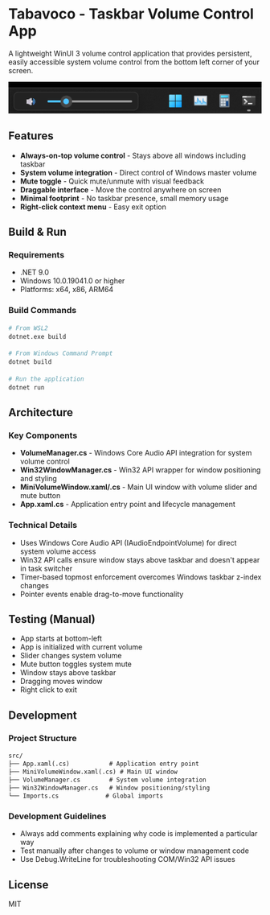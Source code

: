 # Tabavoco - Taskbar Volume Control App

A lightweight WinUI 3 volume control application that provides persistent, easily accessible system volume control from the bottom left corner of your screen.

![Screenshot](Assets/screenshot.png)

## Features

- **Always-on-top volume control** - Stays above all windows including taskbar
- **System volume integration** - Direct control of Windows master volume
- **Mute toggle** - Quick mute/unmute with visual feedback
- **Draggable interface** - Move the control anywhere on screen
- **Minimal footprint** - No taskbar presence, small memory usage
- **Right-click context menu** - Easy exit option

## Build & Run

### Requirements
- .NET 9.0
- Windows 10.0.19041.0 or higher
- Platforms: x64, x86, ARM64

### Build Commands
```bash
# From WSL2
dotnet.exe build

# From Windows Command Prompt
dotnet build

# Run the application
dotnet run
```

## Architecture

### Key Components

- **VolumeManager.cs** - Windows Core Audio API integration for system volume control
- **Win32WindowManager.cs** - Win32 API wrapper for window positioning and styling
- **MiniVolumeWindow.xaml/.cs** - Main UI window with volume slider and mute button
- **App.xaml.cs** - Application entry point and lifecycle management

### Technical Details

- Uses Windows Core Audio API (IAudioEndpointVolume) for direct system volume access
- Win32 API calls ensure window stays above taskbar and doesn't appear in task switcher
- Timer-based topmost enforcement overcomes Windows taskbar z-index changes
- Pointer events enable drag-to-move functionality

## Testing (Manual)

- App starts at bottom-left
- App is initialized with current volume
- Slider changes system volume 
- Mute button toggles system mute 
- Window stays above taskbar 
- Dragging moves window
- Right click to exit

## Development

### Project Structure
```
src/
├── App.xaml(.cs)           # Application entry point
├── MiniVolumeWindow.xaml(.cs) # Main UI window
├── VolumeManager.cs        # System volume integration
├── Win32WindowManager.cs   # Window positioning/styling
└── Imports.cs             # Global imports
```

### Development Guidelines
- Always add comments explaining why code is implemented a particular way
- Test manually after changes to volume or window management code
- Use Debug.WriteLine for troubleshooting COM/Win32 API issues

## License

MIT